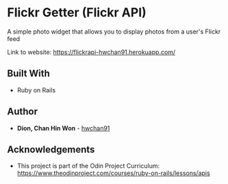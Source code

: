 # Flickr Getter (Flickr API)

A simple photo widget that allows you to display photos from a user's Flickr feed

Link to website: https://flickrapi-hwchan91.herokuapp.com/


## Built With

* Ruby on Rails


## Author

* **Dion, Chan Hin Won** -  [hwchan91](https://github.com/hwchan91)

## Acknowledgements

* This project is part of the Odin Project Curriculum: https://www.theodinproject.com/courses/ruby-on-rails/lessons/apis 
